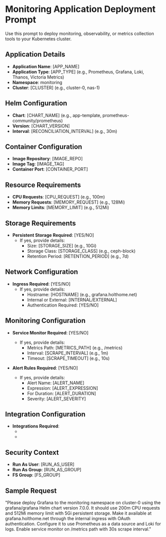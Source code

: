 # Monitoring Application Deployment Prompt

Use this prompt to deploy monitoring, observability, or metrics collection tools to your Kubernetes cluster.

## Application Details

- **Application Name**: [APP_NAME]
- **Application Type**: [APP_TYPE] (e.g., Prometheus, Grafana, Loki, Thanos, Victoria Metrics)
- **Namespace**: monitoring
- **Cluster**: [CLUSTER] (e.g., cluster-0, nas-1)

## Helm Configuration

- **Chart**: [CHART_NAME] (e.g., app-template, prometheus-community/prometheus)
- **Version**: [CHART_VERSION]
- **Interval**: [RECONCILIATION_INTERVAL] (e.g., 30m)

## Container Configuration

- **Image Repository**: [IMAGE_REPO]
- **Image Tag**: [IMAGE_TAG]
- **Container Port**: [CONTAINER_PORT]

## Resource Requirements

- **CPU Requests**: [CPU_REQUEST] (e.g., 100m)
- **Memory Requests**: [MEMORY_REQUEST] (e.g., 128Mi)
- **Memory Limits**: [MEMORY_LIMIT] (e.g., 512Mi)

## Storage Requirements

- **Persistent Storage Required**: [YES/NO]
  - If yes, provide details:
    - Size: [STORAGE_SIZE] (e.g., 10Gi)
    - Storage Class: [STORAGE_CLASS] (e.g., ceph-block)
    - Retention Period: [RETENTION_PERIOD] (e.g., 7d)

## Network Configuration

- **Ingress Required**: [YES/NO]
  - If yes, provide details:
    - Hostname: [HOSTNAME] (e.g., grafana.holthome.net)
    - Internal or External: [INTERNAL/EXTERNAL]
    - Authentication Required: [YES/NO]

## Monitoring Configuration

- **Service Monitor Required**: [YES/NO]
  - If yes, provide details:
    - Metrics Path: [METRICS_PATH] (e.g., /metrics)
    - Interval: [SCRAPE_INTERVAL] (e.g., 1m)
    - Timeout: [SCRAPE_TIMEOUT] (e.g., 10s)

- **Alert Rules Required**: [YES/NO]
  - If yes, provide details:
    - Alert Name: [ALERT_NAME]
    - Expression: [ALERT_EXPRESSION]
    - For Duration: [ALERT_DURATION]
    - Severity: [ALERT_SEVERITY]

## Integration Configuration

- **Integrations Required**:
  - [INTEGRATION_1]: [YES/NO]
  - [INTEGRATION_2]: [YES/NO]

## Security Context

- **Run As User**: [RUN_AS_USER]
- **Run As Group**: [RUN_AS_GROUP]
- **FS Group**: [FS_GROUP]

## Sample Request

"Please deploy Grafana to the monitoring namespace on cluster-0 using the grafana/grafana Helm chart version 7.0.0. It should use 200m CPU requests and 512Mi memory limit with 5Gi persistent storage. Make it available at grafana.holthome.net through the internal ingress with OAuth authentication. Configure it to use Prometheus as a data source and Loki for logs. Enable service monitor on /metrics path with 30s scrape interval."
